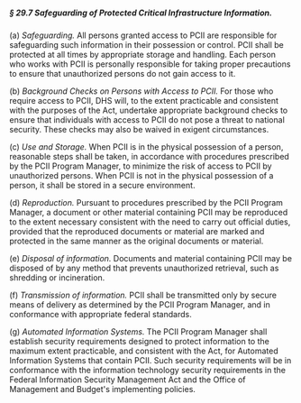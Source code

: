 ##### § 29.7 Safeguarding of Protected Critical Infrastructure Information. #####

(a) *Safeguarding.* All persons granted access to PCII are responsible for safeguarding such information in their possession or control. PCII shall be protected at all times by appropriate storage and handling. Each person who works with PCII is personally responsible for taking proper precautions to ensure that unauthorized persons do not gain access to it.

(b) *Background Checks on Persons with Access to PCII.* For those who require access to PCII, DHS will, to the extent practicable and consistent with the purposes of the Act, undertake appropriate background checks to ensure that individuals with access to PCII do not pose a threat to national security. These checks may also be waived in exigent circumstances.

(c) *Use and Storage.* When PCII is in the physical possession of a person, reasonable steps shall be taken, in accordance with procedures prescribed by the PCII Program Manager, to minimize the risk of access to PCII by unauthorized persons. When PCII is not in the physical possession of a person, it shall be stored in a secure environment.

(d) *Reproduction.* Pursuant to procedures prescribed by the PCII Program Manager, a document or other material containing PCII may be reproduced to the extent necessary consistent with the need to carry out official duties, provided that the reproduced documents or material are marked and protected in the same manner as the original documents or material.

(e) *Disposal of information.* Documents and material containing PCII may be disposed of by any method that prevents unauthorized retrieval, such as shredding or incineration.

(f) *Transmission of information.* PCII shall be transmitted only by secure means of delivery as determined by the PCII Program Manager, and in conformance with appropriate federal standards.

(g) *Automated Information Systems.* The PCII Program Manager shall establish security requirements designed to protect information to the maximum extent practicable, and consistent with the Act, for Automated Information Systems that contain PCII. Such security requirements will be in conformance with the information technology security requirements in the Federal Information Security Management Act and the Office of Management and Budget's implementing policies.